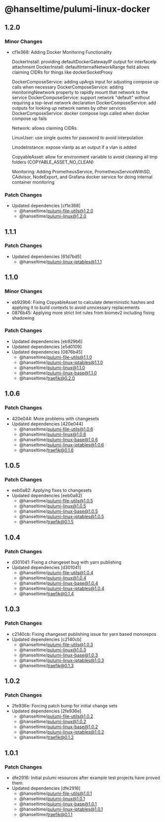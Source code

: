 # @hanseltime/pulumi-linux-docker

## 1.2.0

### Minor Changes

- cf1e368: Adding Docker Monitoring Functionality

  DockerInstall: providing defaultDockerGatewayIP output for interfaceIp attachment
  DockerInstall: defaultInternalNetworkRange field allows claiming CIDRs for things like dockerSocketProxy

  DockerComposeService: adding upArgs input for adjusting compose up calls when necessary
  DockerComposeService: adding monitoringNewtwork property to rapidly mount that network to the service
  DockerComposeService: support network "default" without requiring a top-level network declaration
  DockerComposeService: add outputs for looking up network names by other services
  DockerComposeService: docker compose logs called when docker compose up fails

  Network: allows claiming CIDRs

  LinuxUser: use single quotes for password to avoid interpolation

  LinodeInstance: expose vlanIp as an output if a vlan is added

  CopyableAsset: allow for environment variable to avoid cleaning all tmp folders (COPYABLE_ASSET_NO_CLEAN)

  Monitoring: Adding PrometheusService, PrometheusServiceWithSD, CAdvisor, NodeExport, and Grafana docker service
  for doing internal container monitoring

### Patch Changes

- Updated dependencies [cf1e368]
  - @hanseltime/pulumi-file-utils@1.2.0
  - @hanseltime/pulumi-linux@1.2.0

## 1.1.1

### Patch Changes

- Updated dependencies [61d7bd5]
  - @hanseltime/pulumi-linux-iptables@1.1.1

## 1.1.0

### Minor Changes

- eb929b6: Fixing CopyableAsset to calculate deterministic hashes and applying it to build contexts to avoid unncessary replacements
- 0876b45: Applying more strict lint rules from biomev2 including fixing shadowing

### Patch Changes

- Updated dependencies [eb929b6]
- Updated dependencies [e5d0109]
- Updated dependencies [0876b45]
  - @hanseltime/pulumi-file-utils@1.1.0
  - @hanseltime/pulumi-linux-iptables@1.1.0
  - @hanseltime/pulumi-linux@1.1.0
  - @hanseltime/pulumi-linux-base@1.1.0
  - @hanseltime/traefik@0.2.0

## 1.0.6

### Patch Changes

- 420e044: More problems with changesets
- Updated dependencies [420e044]
  - @hanseltime/pulumi-file-utils@1.0.6
  - @hanseltime/pulumi-linux@1.0.6
  - @hanseltime/pulumi-linux-base@1.0.6
  - @hanseltime/pulumi-linux-iptables@1.0.6
  - @hanseltime/traefik@0.1.6

## 1.0.5

### Patch Changes

- eeb0a82: Applying fixes to changesets
- Updated dependencies [eeb0a82]
  - @hanseltime/pulumi-file-utils@1.0.5
  - @hanseltime/pulumi-linux@1.0.5
  - @hanseltime/pulumi-linux-base@1.0.5
  - @hanseltime/pulumi-linux-iptables@1.0.5
  - @hanseltime/traefik@0.1.5

## 1.0.4

### Patch Changes

- d301041: Fixing a changeset bug with yarn publishing
- Updated dependencies [d301041]
  - @hanseltime/pulumi-file-utils@1.0.4
  - @hanseltime/pulumi-linux@1.0.4
  - @hanseltime/pulumi-linux-base@1.0.4
  - @hanseltime/pulumi-linux-iptables@1.0.4
  - @hanseltime/traefik@0.1.4

## 1.0.3

### Patch Changes

- c2140cb: Fixing changeset publishing issue for yarn based monorepos
- Updated dependencies [c2140cb]
  - @hanseltime/pulumi-file-utils@1.0.3
  - @hanseltime/pulumi-linux@1.0.3
  - @hanseltime/pulumi-linux-base@1.0.3
  - @hanseltime/pulumi-linux-iptables@1.0.3
  - @hanseltime/traefik@0.1.3

## 1.0.2

### Patch Changes

- 2fe936e: Forcing patch bump for initial change sets
- Updated dependencies [2fe936e]
  - @hanseltime/pulumi-file-utils@1.0.2
  - @hanseltime/pulumi-linux@1.0.2
  - @hanseltime/pulumi-linux-base@1.0.2
  - @hanseltime/pulumi-linux-iptables@1.0.2
  - @hanseltime/traefik@0.1.2

## 1.0.1

### Patch Changes

- dfe2916: Initial pulumi resources after example test projects have proved them.
- Updated dependencies [dfe2916]
  - @hanseltime/pulumi-file-utils@1.0.1
  - @hanseltime/pulumi-linux@1.0.1
  - @hanseltime/pulumi-linux-base@1.0.1
  - @hanseltime/pulumi-linux-iptables@1.0.1
  - @hanseltime/traefik@0.1.1
